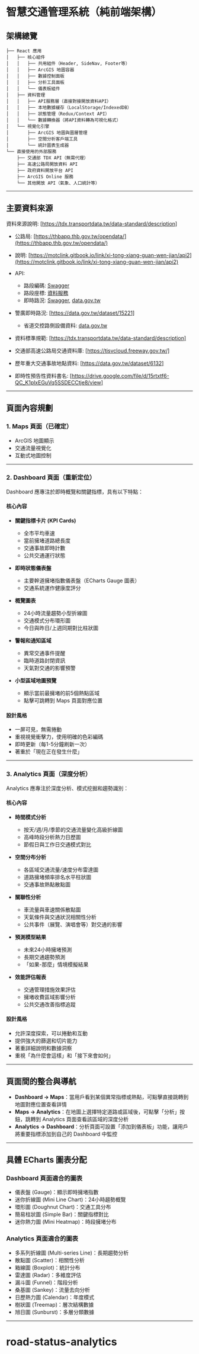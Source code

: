 # 智慧交通管理系統（純前端架構）

## 架構總覽

```
├── React 應用
│   ├── 核心組件
│   │   ├── 共用組件（Header, SideNav, Footer等）
│   │   ├── ArcGIS 地圖容器
│   │   ├── 數據控制面板
│   │   ├── 分析工具面板
│   │   └── 儀表板組件
│   ├── 資料管理
│   │   ├── API服務層（直接對接開放資料API）
│   │   ├── 本地數據緩存（LocalStorage/IndexedDB）
│   │   ├── 狀態管理（Redux/Context API）
│   │   └── 數據轉換器（將API資料轉為可視化格式）
│   └── 視覺化引擎
│       ├── ArcGIS 地圖與圖層管理
│       ├── 空間分析客戶端工具
│       └── 統計圖表生成器
└── 直接使用的外部服務
    ├── 交通部 TDX API（無需代理）
    ├── 高速公路局開放資料 API
    ├── 政府資料開放平台 API
    ├── ArcGIS Online 服務
    └── 其他開放 API（氣象、人口統計等）
```

---

## 主要資料來源

資料來源說明:
[https://tdx.transportdata.tw/data-standard/description]

- 公路局: [https://thbapp.thb.gov.tw/opendata/](https://thbapp.thb.gov.tw/opendata/)
- 說明: [https://motclink.gitbook.io/link/xi-tong-xiang-guan-wen-jian/api2](https://motclink.gitbook.io/link/xi-tong-xiang-guan-wen-jian/api2)
- API:

  - 路段編碼: [Swagger](https://tdx.transportdata.tw/api-service/swagger/basic/e2718568-e098-4714-ac7d-7fa7d551e613#/Link/Link_GetLinkID)
  - 路段座標: [資料服務](https://tdx.transportdata.tw/data-service/basic)
  - 即時路況: [Swagger](https://tdx.transportdata.tw/api-service/swagger/basic/7f07d940-91a4-495d-9465-1c9df89d709c#/), [data.gov.tw](https://data.gov.tw/dataset/161170)

- 警廣即時路況: [https://data.gov.tw/dataset/15221]

  - 省道交控路側設備資料: [data.gov.tw](https://data.gov.tw/dataset/29817)

- 資料標準規範: [https://tdx.transportdata.tw/data-standard/description]

- 交通部高速公路局交通資料庫: [https://tisvcloud.freeway.gov.tw/]

- 歷年重大交通事故地點資料: [https://data.gov.tw/dataset/6132]

- 即時性預告性資料書名: [https://drive.google.com/file/d/15rtxtf6-QC_K1plxEGuVq5SSDECCtje8/view]
---

## 頁面內容規劃

### 1. Maps 頁面（已確定）

- ArcGIS 地圖顯示
- 交通流量視覺化
- 互動式地圖控制

---

### 2. Dashboard 頁面（重新定位）

Dashboard 應專注於即時概覽和關鍵指標，具有以下特點：

#### 核心內容

- **關鍵指標卡片 (KPI Cards)**

  - 全市平均車速
  - 當前擁堵道路總長度
  - 交通事故即時計數
  - 公共交通運行狀態

- **即時狀態儀表盤**

  - 主要幹道擁堵指數儀表盤（ECharts Gauge 圖表）
  - 交通系統運作健康度評分

- **概覽圖表**

  - 24小時流量趨勢小型折線圖
  - 交通模式分布環形圖
  - 今日與昨日/上週同期對比柱狀圖

- **警報和通知區域**

  - 異常交通事件提醒
  - 臨時道路封閉資訊
  - 天氣對交通的影響預警

- **小型區域地圖預覽**
  - 顯示當前最擁堵的前5個熱點區域
  - 點擊可跳轉到 Maps 頁面對應位置

#### 設計風格

- 一屏可見，無需捲動
- 重視視覺衝擊力，使用明確的色彩編碼
- 即時更新（每1-5分鐘刷新一次）
- 著重於「現在正在發生什麼」

---

### 3. Analytics 頁面（深度分析）

Analytics 應專注於深度分析、模式挖掘和趨勢識別：

#### 核心內容

- **時間模式分析**

  - 按天/週/月/季節的交通流量變化高級折線圖
  - 高峰時段分析熱力日歷圖
  - 節假日與工作日交通模式對比

- **空間分布分析**

  - 各區域交通流量/速度分布雷達圖
  - 道路擁堵頻率排名水平柱狀圖
  - 交通事故熱點散點圖

- **關聯性分析**

  - 車流量與車速關係散點圖
  - 天氣條件與交通狀況相關性分析
  - 公共事件（展覽、演唱會等）對交通的影響

- **預測模型結果**

  - 未來24小時擁堵預測
  - 長期交通趨勢預測
  - 「如果-那麼」情境模擬結果

- **效能評估報表**
  - 交通管理措施效果評估
  - 擁堵收費區域影響分析
  - 公共交通改善指標追蹤

#### 設計風格

- 允許深度探索，可以捲動和互動
- 提供強大的篩選和切片能力
- 著重詳細說明和數據洞察
- 重視「為什麼會這樣」和「接下來會如何」

---

## 頁面間的整合與導航

- **Dashboard → Maps**：當用戶看到某個異常指標或熱點，可點擊直接跳轉到地圖對應位置查看詳情
- **Maps → Analytics**：在地圖上選擇特定道路或區域後，可點擊「分析」按鈕，跳轉到 Analytics 頁面查看該區域的深度分析
- **Analytics → Dashboard**：分析頁面可設置「添加到儀表板」功能，讓用戶將重要指標添加到自己的 Dashboard 中監控

---

## 具體 ECharts 圖表分配

### Dashboard 頁面適合的圖表

- 儀表盤 (Gauge)：顯示即時擁堵指數
- 迷你折線圖 (Mini Line Chart)：24小時趨勢概覽
- 環形圖 (Doughnut Chart)：交通工具分布
- 簡易柱狀圖 (Simple Bar)：關鍵指標對比
- 迷你熱力圖 (Mini Heatmap)：時段擁堵分布

### Analytics 頁面適合的圖表

- 多系列折線圖 (Multi-series Line)：長期趨勢分析
- 散點圖 (Scatter)：相關性分析
- 箱線圖 (Boxplot)：統計分布
- 雷達圖 (Radar)：多維度評估
- 漏斗圖 (Funnel)：階段分析
- 桑基圖 (Sankey)：流量去向分析
- 日歷熱力圖 (Calendar)：年度模式
- 樹狀圖 (Treemap)：層次結構數據
- 旭日圖 (Sunburst)：多層分類數據

---

# road-status-analytics
